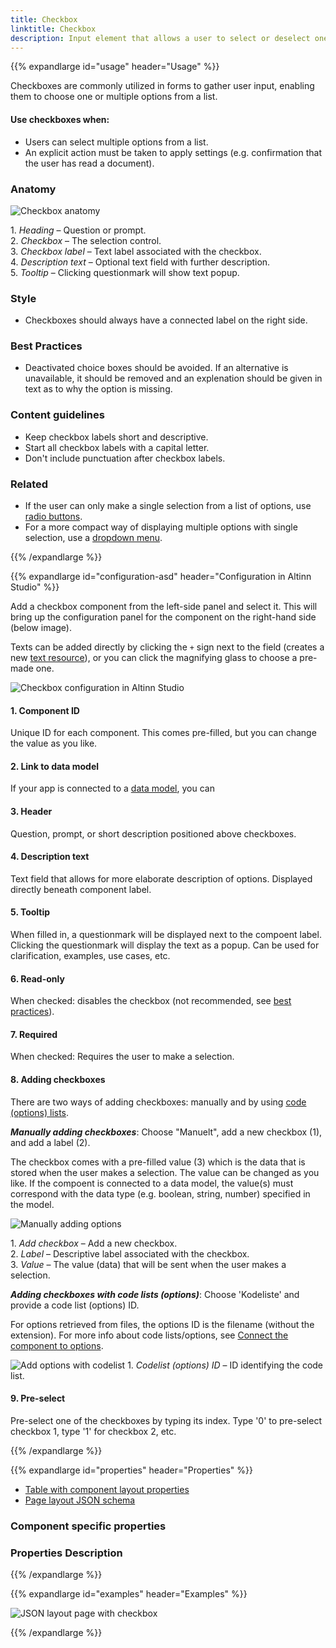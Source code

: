 ```yaml
---
title: Checkbox
linktitle: Checkbox
description: Input element that allows a user to select or deselect one or more options
---
```


{{% expandlarge id="usage" header="Usage" %}}

Checkboxes are commonly utilized in forms to gather user input,
 enabling them to choose one or multiple options from a list.
 
 #### Use checkboxes when:
 * Users can select multiple options from a list.
 * An explicit action must be taken to apply settings (e.g. confirmation that the user has read a document).

### Anatomy

![Checkbox anatomy](Checkbox-anatomy.png)

1\. *Heading* – Question or prompt.  
2\. *Checkbox* – The selection control.  
3\. *Checkbox label* – Text label associated with the checkbox.  
4\. *Description text* – Optional text field with further description.  
5\. *Tooltip* – Clicking questionmark will show text popup.

### Style

* Checkboxes should always have a connected label on the right side.

### Best Practices

* Deactivated choice boxes should be avoided.
 If an alternative is unavailable, it should be removed and an explenation should be given in text as to why the option is missing.

 ### Content guidelines

* Keep checkbox labels short and descriptive.
* Start all checkbox labels with a capital letter.
* Don't include punctuation after checkbox labels.

### Related

* If the user can only make a single selection from a list of options, use [radio buttons](../radio-buttons).
* For a more compact way of displaying multiple options with single selection, use a [dropdown menu](../dropdown).

{{% /expandlarge %}}

{{% expandlarge id="configuration-asd" header="Configuration in Altinn Studio" %}}

Add a checkbox component from the left-side panel and select it. This will bring up the configuration panel for the component on the right-hand side (below image).

Texts can be added directly by clicking the `+` sign next to the field
 (creates a new [text resource](/app/development/ux/texts/#add-and-change-texts-in-an-application)), or you can click the magnifying glass to choose a pre-made one.

![Checkbox configuration in Altinn Studio](Checkbox-settings-anatomy.png)

#### 1. Component ID
Unique ID for each component. This comes pre-filled, but you can change the value as you like.

#### 2. Link to data model
If your app is connected to a [data model](/app/development/data/data-modeling#data-models), you can 

#### 3. Header
Question, prompt, or short description positioned above checkboxes.

#### 4. Description text
Text field that allows for more elaborate description of options. Displayed directly beneath component label.

#### 5. Tooltip
When filled in, a questionmark will be displayed next to the compoent label. Clicking the questionmark will display the text as a popup.
Can be used for clarification, examples, use cases, etc.

#### 6. Read-only
When checked: disables the checkbox (not recommended, see [best practices](#best-practices)).

#### 7. Required
When checked: Requires the user to make a selection.

#### 8. Adding checkboxes
There are two ways of adding checkboxes: manually and by using [code (options) lists](/app/development/data/options/).

***Manually adding checkboxes***: Choose "Manuelt", add a new checkbox (1), and add a label (2).

The checkbox comes with a pre-filled value (3) which is the data that is stored when the user makes a selection.
 The value can be changed as you like.
 If the compoent is connected to a data model, the value(s) must correspond with the data type (e.g. boolean, string, number) specified in the model.

![Manually adding options](manually-add-options.png)

1\. *Add checkbox* – Add a new checkbox.  
2\. *Label* – Descriptive label associated with the checkbox.   
3\. *Value* – The value (data) that will be sent when the user makes a selection.
  

***Adding checkboxes with code lists (options)***: Choose 'Kodeliste' and provide a code list (options) ID.

For options retrieved from files, the options ID is the filename (without the extension).
For more info about code lists/options, see [Connect the component to options](/app/development/data/options/#connect-the-component-to-options-code-list).

![Add options with codelist](add-options-with-codelist.png)
1\. *Codelist (options) ID* – ID identifying the code list.

#### 9. Pre-select
Pre-select one of the checkboxes by typing its index.
Type '0' to pre-select checkbox 1, type '1' for checkbox 2, etc.

{{% /expandlarge %}}

{{% expandlarge id="properties" header="Properties" %}}

* [Table with component layout properties](../#expandable-component-layout-properties)
* [Page layout JSON schema](https://altinncdn.no/schemas/json/layout/layout.schema.v1.json)

### Component specific properties


### Properties Description

{{% /expandlarge %}}


{{% expandlarge id="examples" header="Examples" %}}

![JSON layout page with checkbox](checkbox-json-layout.png)

{{% /expandlarge %}}

